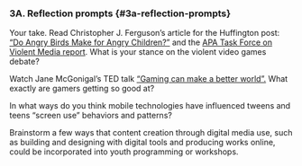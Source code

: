 ### 3A. Reflection prompts {#3a-reflection-prompts}

Your take. Read Christopher J. Ferguson’s article for the Huffington post: [“Do Angry Birds Make for Angry Children?”](http://www.huffingtonpost.com/christopher-j-ferguson/do-angry-birds-make-for-angry-children_b_8276610.html) and the [APA Task Force on Violent Media report](http://www.apa.org/news/press/releases/2015/08/violent-video-games.aspx). What is your stance on the violent video games debate?

Watch Jane McGonigal’s TED talk [“Gaming can make a better world”.](https://www.youtube.com/watch?v=dE1DuBesGYM) What exactly are gamers getting so good at?

In what ways do you think mobile technologies have influenced tweens and teens “screen use” behaviors and patterns?

Brainstorm a few ways that content creation through digital media use, such as building and designing with digital tools and producing works online, could be incorporated into youth programming or workshops.


